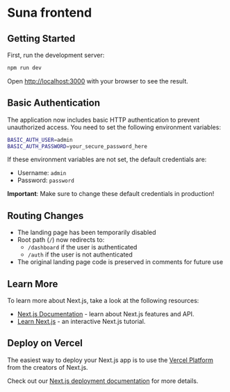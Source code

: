 # Suna frontend

## Getting Started

First, run the development server:

```bash
npm run dev
```

Open [http://localhost:3000](http://localhost:3000) with your browser to see the result.

## Basic Authentication

The application now includes basic HTTP authentication to prevent unauthorized access. You need to set the following environment variables:

```bash
BASIC_AUTH_USER=admin
BASIC_AUTH_PASSWORD=your_secure_password_here
```

If these environment variables are not set, the default credentials are:
- Username: `admin`
- Password: `password`

**Important**: Make sure to change these default credentials in production!

## Routing Changes

- The landing page has been temporarily disabled
- Root path (`/`) now redirects to:
  - `/dashboard` if the user is authenticated
  - `/auth` if the user is not authenticated
- The original landing page code is preserved in comments for future use

## Learn More

To learn more about Next.js, take a look at the following resources:

- [Next.js Documentation](https://nextjs.org/docs) - learn about Next.js features and API.
- [Learn Next.js](https://nextjs.org/learn) - an interactive Next.js tutorial.

## Deploy on Vercel

The easiest way to deploy your Next.js app is to use the [Vercel Platform](https://vercel.com/new?utm_medium=default-template&filter=next.js&utm_source=create-next-app&utm_campaign=create-next-app-readme) from the creators of Next.js.

Check out our [Next.js deployment documentation](https://nextjs.org/docs/app/building-your-application/deploying) for more details.
